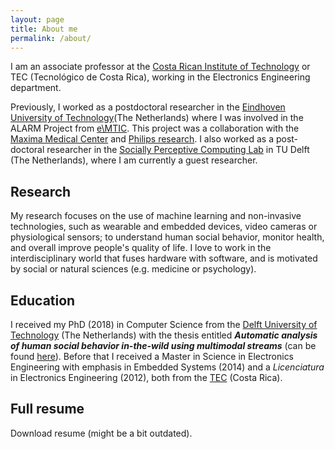 ```yaml
---
layout: page
title: About me
permalink: /about/
---
```


I am an associate professor at the [Costa Rican Institute of Technology](https://tec.ac.cr/en) or TEC (Tecnológico de Costa Rica), working in the Electronics Engineering department.

Previously, I worked as a postdoctoral researcher in the [Eindhoven University of Technology](https://www.tue.nl/en/)(The Netherlands) where I was involved in the ALARM Project from [e\MTIC](https://www.tue.nl/en/research/research-groups/eindhoven-medtech-innovation-center/). This project was a collaboration with the [Maxima Medical Center](https://www.mmc.nl/) and [Philips research](https://www.philips.com/a-w/research/locations/eindhoven.html). I also worked as a post-doctoral researcher in the [Socially Perceptive Computing Lab](https://www.tudelft.nl/ewi/over-de-faculteit/afdelingen/intelligent-systems/pattern-recognition-bioinformatics/socially-perceptive-computing-lab/) in TU Delft (The Netherlands), where I am currently a guest researcher.

## Research

My research focuses on the use of machine learning and non-invasive technologies, such as wearable and embedded devices, video cameras or physiological sensors; to understand human social behavior, monitor health, and overall improve people's quality of life. I love to work in the interdisciplinary world that fuses hardware with software, and is motivated by social or natural sciences (e.g. medicine or psychology).

## Education

I received my PhD (2018) in Computer Science from the [Delft University of Technology](https://www.tudelft.nl/en/) (The Netherlands) with the thesis entitled ***Automatic analysis of human social behavior in-the-wild using multimodal streams*** (can be found [here](https://www.narcis.nl/publication/RecordID/oai:tudelft.nl:uuid%3A811ba745-18e1-4dca-8321-249ba000a142)). Before that I received a Master in Science in Electronics Engineering with emphasis in Embedded Systems (2014) and a *Licenciatura* in Electronics Engineering (2012), both from the [TEC](https://tec.ac.cr/en) (Costa Rica).

## Full resume

Download resume (might be a bit outdated).

